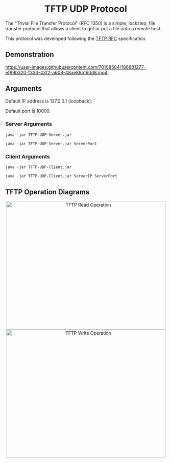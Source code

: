 <div align="center">

# TFTP UDP Protocol

</div>

The "Trivial File Transfer Protocol" (RFC 1350) is a simple, lockstep, file transfer protocol that allows a client to get or put a file onto a remote host.

This protocol was developed following the [TFTP RFC](https://www.ietf.org/rfc/rfc1350.txt.pdf) specification.

## Demonstration

https://user-images.githubusercontent.com/78108584/186881277-ef89b320-f333-43f2-a608-48ae88a160d8.mp4

## Arguments

Default IP address is 127.0.0.1 (loopback).

Default port is 10000.

### Server Arguments

```
java -jar TFTP-UDP-Server.jar

java -jar TFTP-UDP-Server.jar ServerPort
```

### Client Arguments

```
java -jar TFTP-UDP-Client.jar

java -jar TFTP-UDP-Client.jar ServerIP ServerPort
```

## TFTP Operation Diagrams

<div align="center">

<img title="TFTP Read Operation" src="http://www.tcpipguide.com/free/diagrams/tftpread.png" width="500" height="400">

<img title="TFTP Write Operation" src="http://www.tcpipguide.com/free/diagrams/tftpwrite.png" width="500" height="400">

</div>

